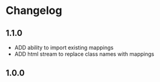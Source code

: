 # Changelog

## 1.1.0

  - ADD ability to import existing mappings
  - ADD html stream to replace class names with mappings

## 1.0.0
